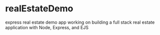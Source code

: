 # realEstateDemo
express real estate demo app
working on building a full stack real estate application with Node, Express, and EJS
